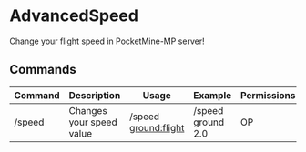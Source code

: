 # AdvancedSpeed
Change your flight speed in PocketMine-MP server!

## Commands

| Command | Description                   | Usage                   | Example                  | Permissions |
| ------- | ----------------------------- | ----------------------- | ------------------------ | ----------- |
| /speed  | Changes your speed value | /speed <ground:flight> <value> | /speed ground 2.0 | OP          |
